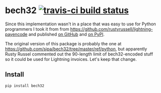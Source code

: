 bech32 [![travis-ci build status](https://api.travis-ci.com/fiatjaf/bech32.svg?branch=master)](https://travis-ci.com/fiatjaf/bech32)
======

Since this implementation wasn't in a place that was easy to use for Python programmers I took it from from https://github.com/rustyrussell/lightning-payencode and published [on GitHub](https://github.com/fiatjaf/bech32) and [on PyPI](https://pypi.org/project/bech32/).

The original version of this package is probably the one at https://github.com/sipa/bech32/tree/master/ref/python, but apparently Rusty Russel commented out the 90-length limit of bech32-encoded stuff so it could be used for Lightning invoices. Let's keep that change.

Install
-------

```
pip install bech32
```
